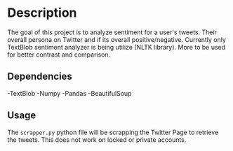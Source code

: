 # Description

The goal of this project is to analyze sentiment for a user's tweets.  Their overall persona on Twitter and if its overall positive/negative.  Currently only TextBlob sentiment analyzer is being utilize (NLTK library).  More to be used for better contrast and comparison.  

## Dependencies

-TextBlob
-Numpy
-Pandas
-BeautifulSoup

## Usage

The `scrapper.py` python file will be scrapping the Twitter Page to retrieve the tweets.  This does not work on locked or private accounts.     
